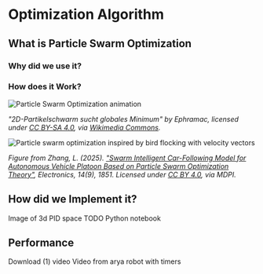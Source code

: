 # Optimization Algorithm


## What is Particle Swarm Optimization


### Why did we use it?



### How does it Work?

![Particle Swarm Optimization animation](https://upload.wikimedia.org/wikipedia/commons/e/ec/ParticleSwarmArrowsAnimation.gif)

*"2D-Partikelschwarm sucht globales Minimum" by Ephramac, licensed under [CC BY-SA 4.0](https://creativecommons.org/licenses/by-sa/4.0/), via [Wikimedia Commons](https://commons.wikimedia.org/wiki/File:ParticleSwarmArrowsAnimation.gif).*



![Particle swarm optimization inspired by bird flocking with velocity vectors](https://www.mdpi.com/electronics/electronics-14-01851/article_deploy/html/images/electronics-14-01851-g001.png)

*Figure from Zhang, L. (2025). ["Swarm Intelligent Car-Following Model for Autonomous Vehicle Platoon Based on Particle Swarm Optimization Theory"](https://doi.org/10.3390/electronics14091851),* *Electronics, 14(9), 1851. Licensed under [CC BY 4.0](https://creativecommons.org/licenses/by/4.0/), via MDPI.*



## How did we Implement it?

Image of 3d PID space TODO Python notebook

## Performance

Download (1) video
Video from arya robot with timers
